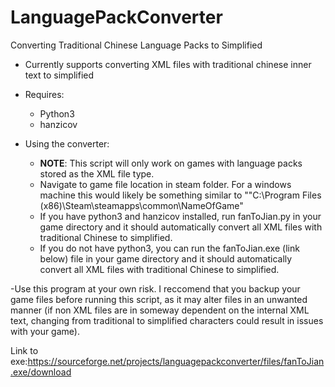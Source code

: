 # LanguagePackConverter
Converting Traditional Chinese Language Packs to Simplified


- Currently supports converting XML files with traditional chinese inner text to simplified
- Requires:
  - Python3
  - hanzicov

- Using the converter:
  - **NOTE**: This script will only work on games with language packs stored as the XML file type.
  - Navigate to game file location in steam folder. For a windows machine this would likely be something similar to ""C:\Program Files (x86)\Steam\steamapps\common\NameOfGame"
  - If you have python3 and hanzicov installed, run fanToJian.py in your game directory and it should automatically convert all XML files with traditional Chinese to simplified.
  - If you do not have python3, you can run the fanToJian.exe (link below) file in your game directory and it should automatically convert all XML files with traditional Chinese to simplified.
  
-Use this program at your own risk. I reccomend that you backup your game files before running this script, as it may alter files in an unwanted manner (if non XML files are in someway dependent on the internal XML text, changing from traditional to simplified characters could result in issues with your game).

Link to exe:https://sourceforge.net/projects/languagepackconverter/files/fanToJian.exe/download
